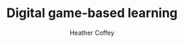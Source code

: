 ---
layout: leaf-node
title: "Digital game-based learning"
title-url: "http://www.learnnc.org/lp/pages/4970"
author: Heather Coffey
groups: technologies
categories: game-based-learning
topics: introductory-resources
summary: >
    Digital game-based learning (DGBL) is an instructional method that incorporates educational content or learning principles into video games with the goal of engaging learners. Applications of digital game-based learning draw upon the constructivist theory of education.
cite: |
    Coffey, Heather. Digital game-based learning.  Retrieved from: http://www.learnnc.org/lp/pages/4970
pub-date: 2017-04-15
added-date: 2017-04-15
resource-type: external-page
---